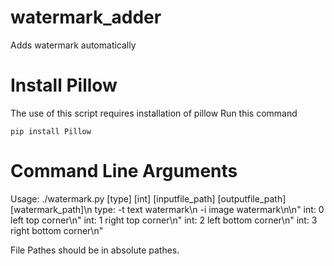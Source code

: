 # watermark_adder
Adds watermark automatically

# Install Pillow
The use of this script requires installation of pillow
Run this command
```
pip install Pillow
```

# Command Line Arguments
Usage: ./watermark.py [type] [int] [inputfile_path] [outputfile_path] [watermark_path]\n
type:    -t  text watermark\n
         -i  image watermark\n\n"
int:     0   left top corner\n"
int:     1   right top corner\n"
int:     2   left bottom corner\n"
int:     3   right bottom corner\n"

File Pathes should be in absolute pathes.
